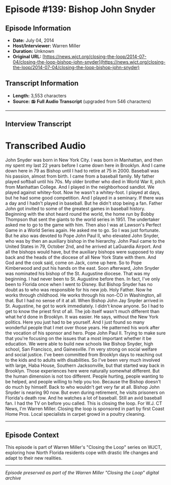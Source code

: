 # Episode #139: Bishop John Snyder



## Episode Information

- **Date:** July 04, 2014
- **Host/Interviewer:** Warren Miller
- **Duration:** Unknown
- **Original URL:** [https://news.wjct.org/closing-the-loop/2014-07-04/closing-the-loop-bishop-john-snyder](https://news.wjct.org/closing-the-loop/2014-07-04/closing-the-loop-bishop-john-snyder)

## Transcript Information

- **Length:** 3,553 characters
- **Source:** 📻 **Full Audio Transcript** (upgraded from 546 characters)

---

## Interview Transcript

# Transcribed Audio
John Snyder was born in New York City. I was born in Manhattan, and then my spent my last 22 years before I came down here in Brooklyn. And I came down here in 79 as Bishop until I had to retire at 75 in 2000. Baseball was his passion, almost from birth. I came from a baseball family. My father played softball until his 70s. My older brother who died in World War II, pitch from Manhattan College. And I played in the neighborhood sandlot. We played against whitey-foot. Now he wasn't a whitey-foot. I played at days, but he had some good competition. And I played in a seminary. If there was a day and I hadn't played in baseball. But he didn't stop being a fan. Father John got invited to some of the greatest games in baseball history. Beginning with the shot heard round the world, the home run by Bobby Thompson that sent the giants to the world series in 1951. The undertaker asked me to go to the game with him. Then also I was at Lawson's Perfect Game in a World Series again. He asked me to go. So I was just fortunate. But he also was devoted to Pope John Paul II, who elevated John Snyder, who was by then an auxiliary bishop in the hierarchy. John Paul came to the United States in 79, October 2nd, and he arrived at LaGuardia Airport. And all the bishops would have, but the auxiliary bishops were supposed to stay back and the heads of the diocese of all New York State with them. And God and the cook said, come on Jack, come up here. So to Pope Kimberwood and put his hands on the east. Soon afterward, John Snyder was nominated his bishop of the St. Augustine diocese. That was my beginning. I had never been to St. Augustine before then. In fact, I've only been to Florida once when I went to Disney. But Bishop Snyder has no doubt as to who was responsible for his new job. Holy Father. Now he works through childhood. He works through his non-CO in Washington, all that. But I had no sense of it at all. When Bishop John Jay Snyder arrived in St. Augustine, he got to work immediately. I didn't know anyone. So I had to get to know the priest first of all. The job itself wasn't much different than what he'd done in Brooklyn. It was easier. He says, without the New York politics. Here you just had to be yourself. And I just found so many wonderful people that I met over those years. He patterned his work after the vocation of his sponsor and hero. Pope John Paul II. Trying to make sure that you're focusing on the issues that a most important whether it be education. We were able to build new schools like Bishop Snyder, high school, San Francisco, and Gainesville. I'm very strong on social welfare and social justice. I've been committed from Brooklyn days to reaching out to the kids and to adults with disabilities. So I've been very much involved with large, Haba House, Southern Jacksonville, but that started way back in Brooklyn. Those experiences here were naturally somewhat different. But the human dimension is not too different. People hurting, people wanting to be helped, and people willing to help you too. Because the Bishop doesn't do much by himself. Back to who wouldn't get very far at all. Bishop John Snyder is nearing 90 now. But even during retirement, he visits prisoners on Florida's death row. And he watches a lot of baseball. Still an avid baseball fan. I had the TV on before you called. This is closing the loop. For W.J. CT News, I'm Warren Miller. Closing the loop is sponsored in part by first Coast Home Pros. Local specialists in carpet growd in a poultry cleaning.

---

## Episode Context

This episode is part of Warren Miller's "Closing the Loop" series on WJCT, exploring how North Florida residents cope with drastic life changes and adapt to their new realities.



---

*Episode preserved as part of the Warren Miller "Closing the Loop" digital archive*

